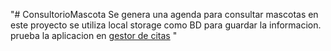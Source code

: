 "# ConsultorioMascota
Se genera una agenda para consultar mascotas en este proyecto se utiliza local storage como BD para guardar la informacion.
prueba la aplicacion en [gestor de citas](https://gestion-pacientes.netlify.app/)
" 

